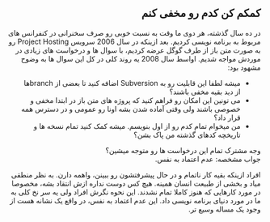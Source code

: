 <div dir="rtl">

## کمکم کن کدم رو مخفی کنم 
در ده سال گذشته، هر دوی ما وقت به نسبت خوبی رو صرف سخنرانی در کنفرانس های مربوط به برنامه نویسی کردیم. بعد ازینکه در سال 2006 سرویس 
Project Hosting
رو به صورت متن باز از طرف گوگل عرضه کردیم، با سوال ها و درخواست های زیادی در موردش مواجه شدیم. اواسط سال 2008 یه روند کلی در کل این سوال ها به وضوح مشهود بود: 
- میشه لطفا این قابلیت رو به Subversion اضافه کنید تا بعضی از branchها از دید بقیه مخفی باشند؟ 
- 
  می تونین این امکان رو فراهم کنید که پروژه های متن باز در ابتدا مخفی و خصوصی باشند ولی وقتی آماده شدن بشه اونا رو عمومی و در دسترس همه قرار داد؟ 
- من میخوام تمام کدم رو از اول بنویسم. میشه کمک کنید تمام نسخه ها و تاریخچه کدهای گذشته من پاک بشن؟ 

وجه مشترک تمام این درخواست ها رو متوجه میشین؟ 
<br>
جواب مشخصه: عدم اعتماد به نفس. 

افراد ازینکه بقیه کار ناتمام و در حال پیشرفتشون رو ببینن، واهمه دارن. به نظر منطقی میاد و بخشی از طبیعت انسان همینه. هیچ کس دوست نداره ازش انتقاد بشه، مخصوصا در مورد کارهایی که هنوز کاملا تمام نشدند. این نحوه نگرش افراد ولی یه سر نخ کلی به ما در مورد دنیای برنامه نویسی داد. این عدم اعتماد به نفس، در واقع یک نشانه هست از وجود یک مساله وسیع تر. 

</div>